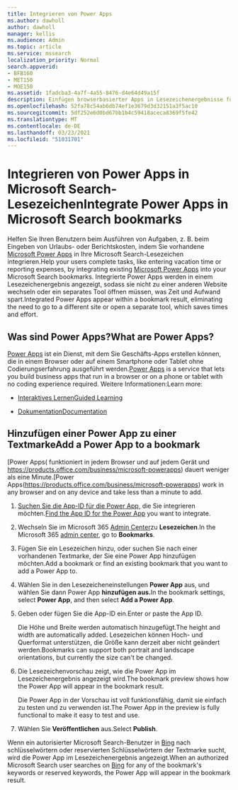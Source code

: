 ```yaml
---
title: Integrieren von Power Apps
ms.author: dawholl
author: dawholl
manager: kellis
ms.audience: Admin
ms.topic: article
ms.service: mssearch
localization_priority: Normal
search.appverid:
- BFB160
- MET150
- MOE150
ms.assetid: 1fadcba3-4a7f-4a55-8476-d4e64d49a15f
description: Einfügen browserbasierter Apps in Lesezeichenergebnisse für Microsoft Search
ms.openlocfilehash: 52fa78c54ab6db74ef1e3679d3d32151a3f5ac10
ms.sourcegitcommit: 5df252e6d0bd67bb1b4c59418aceca8369f5fe42
ms.translationtype: MT
ms.contentlocale: de-DE
ms.lasthandoff: 03/23/2021
ms.locfileid: "51031701"
---
```

# <a name="integrate-power-apps-in-microsoft-search-bookmarks"></a><span data-ttu-id="e0ef4-103">Integrieren von Power Apps in Microsoft Search-Lesezeichen</span><span class="sxs-lookup"><span data-stu-id="e0ef4-103">Integrate Power Apps in Microsoft Search bookmarks</span></span>
   
<span data-ttu-id="e0ef4-104">Helfen Sie Ihren Benutzern beim Ausführen von Aufgaben, z. B. beim Eingeben von Urlaubs- oder Berichtskosten, indem Sie vorhandene [Microsoft Power Apps](https://products.office.com/business/microsoft-powerapps) in Ihre Microsoft Search-Lesezeichen integrieren.</span><span class="sxs-lookup"><span data-stu-id="e0ef4-104">Help your users complete tasks, like entering vacation time or reporting expenses, by integrating existing [Microsoft Power Apps](https://products.office.com/business/microsoft-powerapps) into your Microsoft Search bookmarks.</span></span> <span data-ttu-id="e0ef4-105">Integrierte Power Apps werden in einem Lesezeichenergebnis angezeigt, sodass sie nicht zu einer anderen Website wechseln oder ein separates Tool öffnen müssen, was Zeit und Aufwand spart.</span><span class="sxs-lookup"><span data-stu-id="e0ef4-105">Integrated Power Apps appear within a bookmark result, eliminating the need to go to a different site or open a separate tool, which saves times and effort.</span></span>
  
## <a name="what-are-power-apps"></a><span data-ttu-id="e0ef4-106">Was sind Power Apps?</span><span class="sxs-lookup"><span data-stu-id="e0ef4-106">What are Power Apps?</span></span>

<span data-ttu-id="e0ef4-107">[Power Apps](https://products.office.com/business/microsoft-powerapps) ist ein Dienst, mit dem Sie Geschäfts-Apps erstellen können, die in einem Browser oder auf einem Smartphone oder Tablet ohne Codierungserfahrung ausgeführt werden.</span><span class="sxs-lookup"><span data-stu-id="e0ef4-107">[Power Apps](https://products.office.com/business/microsoft-powerapps) is a service that lets you build business apps that run in a browser or on a phone or tablet with no coding experience required.</span></span> <span data-ttu-id="e0ef4-108">Weitere Informationen:</span><span class="sxs-lookup"><span data-stu-id="e0ef4-108">Learn more:</span></span>
  
- [<span data-ttu-id="e0ef4-109">Interaktives Lernen</span><span class="sxs-lookup"><span data-stu-id="e0ef4-109">Guided Learning</span></span>](/learn/browse/?products=powerapps)
    
- [<span data-ttu-id="e0ef4-110">Dokumentation</span><span class="sxs-lookup"><span data-stu-id="e0ef4-110">Documentation</span></span>](/powerapps/)
    
## <a name="add-a-power-app-to-a-bookmark"></a><span data-ttu-id="e0ef4-111">Hinzufügen einer Power App zu einer Textmarke</span><span class="sxs-lookup"><span data-stu-id="e0ef4-111">Add a Power App to a bookmark</span></span>

<span data-ttu-id="e0ef4-112">[Power Apps( funktioniert in jedem Browser und auf jedem Gerät und https://products.office.com/business/microsoft-powerapps) dauert weniger als eine Minute.</span><span class="sxs-lookup"><span data-stu-id="e0ef4-112">[Power Apps(https://products.office.com/business/microsoft-powerapps) work in any browser and on any device and take less than a minute to add.</span></span>
  
1. <span data-ttu-id="e0ef4-113">[Suchen Sie die App-ID für die Power App,](/powerapps/maker/canvas-apps/get-sessionid#get-an-app-id) die Sie integrieren möchten.</span><span class="sxs-lookup"><span data-stu-id="e0ef4-113">[Find the App ID for the Power App](/powerapps/maker/canvas-apps/get-sessionid#get-an-app-id) you want to integrate.</span></span>
    
2. <span data-ttu-id="e0ef4-114">Wechseln Sie im Microsoft 365 [Admin Center](https://admin.microsoft.com)zu **Lesezeichen**.</span><span class="sxs-lookup"><span data-stu-id="e0ef4-114">In the Microsoft 365 [admin center](https://admin.microsoft.com), go to **Bookmarks**.</span></span>
    
3. <span data-ttu-id="e0ef4-115">Fügen Sie ein Lesezeichen hinzu, oder suchen Sie nach einer vorhandenen Textmarke, der Sie eine Power App hinzufügen möchten.</span><span class="sxs-lookup"><span data-stu-id="e0ef4-115">Add a bookmark or find an existing bookmark that you want to add a Power App to.</span></span>
    
4. <span data-ttu-id="e0ef4-116">Wählen Sie in den Lesezeicheneinstellungen **Power App** aus, und wählen Sie dann Power App **hinzufügen aus.**</span><span class="sxs-lookup"><span data-stu-id="e0ef4-116">In the bookmark settings, select **Power App**, and then select **Add a Power App**.</span></span>
    
5. <span data-ttu-id="e0ef4-117">Geben oder fügen Sie die App-ID ein.</span><span class="sxs-lookup"><span data-stu-id="e0ef4-117">Enter or paste the App ID.</span></span>
    
    <span data-ttu-id="e0ef4-118">Die Höhe und Breite werden automatisch hinzugefügt.</span><span class="sxs-lookup"><span data-stu-id="e0ef4-118">The height and width are automatically added.</span></span> <span data-ttu-id="e0ef4-119">Lesezeichen können Hoch- und Querformat unterstützen, die Größe kann derzeit aber nicht geändert werden.</span><span class="sxs-lookup"><span data-stu-id="e0ef4-119">Bookmarks can support both portrait and landscape orientations, but currently the size can't be changed.</span></span>
    
6. <span data-ttu-id="e0ef4-120">Die Lesezeichenvorschau zeigt, wie die Power App im Lesezeichenergebnis angezeigt wird.</span><span class="sxs-lookup"><span data-stu-id="e0ef4-120">The bookmark preview shows how the Power App will appear in the bookmark result.</span></span>
    
    <span data-ttu-id="e0ef4-121">Die Power App in der Vorschau ist voll funktionsfähig, damit sie einfach zu testen und zu verwenden ist.</span><span class="sxs-lookup"><span data-stu-id="e0ef4-121">The Power App in the preview is fully functional to make it easy to test and use.</span></span>
    
7. <span data-ttu-id="e0ef4-122">Wählen Sie **Veröffentlichen** aus.</span><span class="sxs-lookup"><span data-stu-id="e0ef4-122">Select **Publish**.</span></span>
    
<span data-ttu-id="e0ef4-123">Wenn ein autorisierter Microsoft Search-Benutzer in [Bing](https://Bing.com) nach schlüsselwörtern oder reservierten Schlüsselwörtern der Textmarke sucht, wird die Power App im Lesezeichenergebnis angezeigt.</span><span class="sxs-lookup"><span data-stu-id="e0ef4-123">When an authorized Microsoft Search user searches on [Bing](https://Bing.com) for any of the bookmark's keywords or reserved keywords, the Power App will appear in the bookmark result.</span></span>
